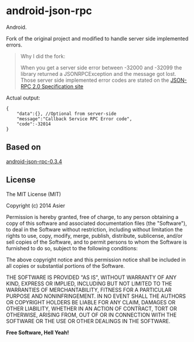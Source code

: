 android-json-rpc
=========

Android.

Fork of the original project and modified to handle server side implemented errors.

> Why I did the fork:
> 
> When you get a server side error between -32000 and -32099 the library returned a JSONRPCException and the message got lost.
> Those server side implemented error codes are stated on the [JSON-RPC 2.0 Specification site][1]

Actual output:

```
{
    "data":{}, //Optional from server-side
    "message":"Callback Service RPC Error code",
    "code":-32014
}
```



Based on
--------

[android-json-rpc-0.3.4][2]

License
----

The MIT License (MIT)

Copyright (c) 2014 Asier

Permission is hereby granted, free of charge, to any person obtaining a copy of
this software and associated documentation files (the "Software"), to deal in
the Software without restriction, including without limitation the rights to
use, copy, modify, merge, publish, distribute, sublicense, and/or sell copies of
the Software, and to permit persons to whom the Software is furnished to do so,
subject to the following conditions:

The above copyright notice and this permission notice shall be included in all
copies or substantial portions of the Software.

THE SOFTWARE IS PROVIDED "AS IS", WITHOUT WARRANTY OF ANY KIND, EXPRESS OR
IMPLIED, INCLUDING BUT NOT LIMITED TO THE WARRANTIES OF MERCHANTABILITY, FITNESS
FOR A PARTICULAR PURPOSE AND NONINFRINGEMENT. IN NO EVENT SHALL THE AUTHORS OR
COPYRIGHT HOLDERS BE LIABLE FOR ANY CLAIM, DAMAGES OR OTHER LIABILITY, WHETHER
IN AN ACTION OF CONTRACT, TORT OR OTHERWISE, ARISING FROM, OUT OF OR IN
CONNECTION WITH THE SOFTWARE OR THE USE OR OTHER DEALINGS IN THE SOFTWARE.


**Free Software, Hell Yeah!**

[1]:http://www.jsonrpc.org/specification#error_object
[2]:https://code.google.com/p/android-json-rpc/